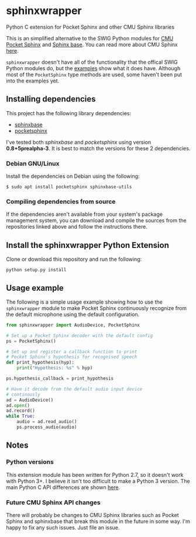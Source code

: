 # sphinxwrapper
Python C extension for Pocket Sphinx and other CMU Sphinx libraries

This is an simplified alternative to the SWIG Python modules for 
[CMU Pocket Sphinx](https://github.com/cmusphinx/pocketsphinx) and 
[Sphinx base](https://github.com/cmusphinx/sphinxbase). You can read more about CMU Sphinx [here](https://cmusphinx.github.io/wiki/).

`sphinxwrapper` doesn't have all of the functionality that the offical SWIG Python modules do, but the 
[examples](examples/) show what it does have. Although most of the `PocketSphinx` type methods are used, 
some haven't been put into the examples yet.

## Installing dependencies
This project has the following library dependencies:
- [sphinxbase](https://github.com/cmusphinx/sphinxbase)
- [pocketsphinx](https://github.com/cmusphinx/pocketsphinx)

I've tested both *sphinxbase* and *pocketsphinx* using version **0.8+5prealpha-3**. It is best to match 
the versions for these 2 dependencies.

### Debian GNU/Linux
Install the dependencies on Debian using the following:
``` Shell
$ sudo apt install pocketsphinx sphinxbase-utils
```

### Compiling dependencies from source
If the dependencies aren't available from your system's package management system, you can download and 
compile the sources from the repositories linked above and follow the instructions there. 

## Install the sphinxwrapper Python Extension
Clone or download this repository and run the following:
``` Shell 
python setup.py install
```

## Usage example
The following is a simple usage example showing how to use the `sphinxwrapper` module to make 
Pocket Sphinx continuously recognize from the default microphone using the default configuration.
``` Python
from sphinxwrapper import AudioDevice, PocketSphinx

# Set up a Pocket Sphinx decoder with the default config
ps = PocketSphinx()

# Set up and register a callback function to print
# Pocket Sphinx's hypothesis for recognised speech
def print_hypothesis(hyp):
    print("Hypothesis: %s" % hyp)

ps.hypothesis_callback = print_hypothesis

# Have it decode from the default audio input device
# continously
ad = AudioDevice()
ad.open()
ad.record()
while True:
    audio = ad.read_audio()
    ps.process_audio(audio)

```

## Notes
### Python versions
This extension module has been written for Python 2.7, so it doesn't work with Python 3+.
I believe it isn't too difficult to make a Python 3 version. The main Python C API differences are shown [here](https://docs.python.org/3/howto/cporting.html).

### Future CMU Sphinx API changes
There will probably be changes to CMU Sphinx libraries such as Pocket Sphinx and sphinxbase that break this 
module in the future in some way. I'm happy to fix any such issues. Just file an issue.
